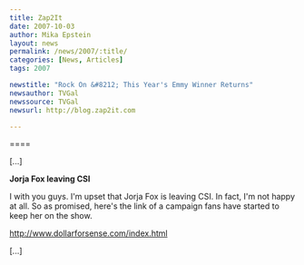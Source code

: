 ```yaml
---
title: Zap2It 
date: 2007-10-03
author: Mika Epstein
layout: news
permalink: /news/2007/:title/
categories: [News, Articles]
tags: 2007

newstitle: "Rock On &#8212; This Year's Emmy Winner Returns"
newsauthor: TVGal
newssource: TVGal
newsurl: http://blog.zap2it.com

---
```

====

[...]

**Jorja Fox leaving CSI**

I with you guys. I'm upset that Jorja Fox is leaving CSI. In fact, I'm not happy at all. So as promised, here's the link of a campaign fans have started to keep her on the show.

http://www.dollarforsense.com/index.html

[...]